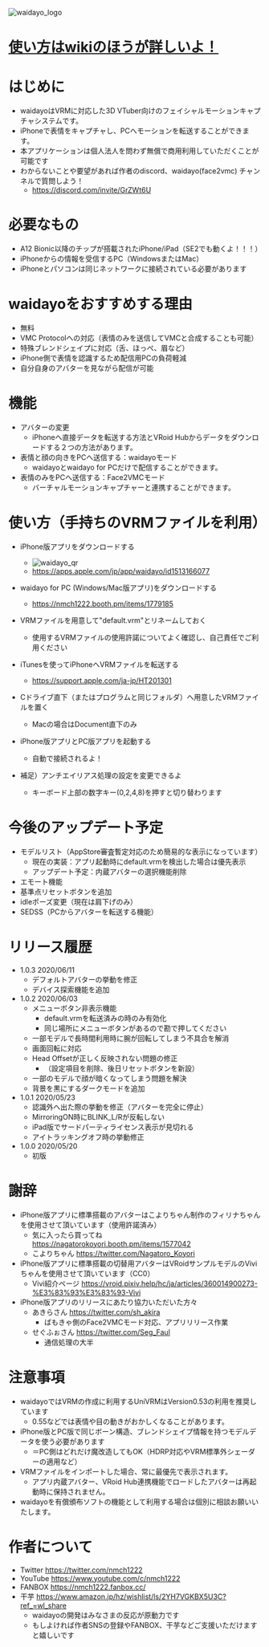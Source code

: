 ![waidayo_logo](waidayo_logo.png)


# [使い方はwikiのほうが詳しいよ！](https://github.com/nmchan/waidayo/wiki)

# はじめに
- waidayoはVRMに対応した3D VTuber向けのフェイシャルモーションキャプチャシステムです。
- iPhoneで表情をキャプチャし、PCへモーションを転送することができます。
- 本アプリケーションは個人法人を問わず無償で商用利用していただくことが可能です
- わからないことや要望があれば作者のdiscord、waidayo(face2vmc) チャンネルで質問しよう！
    - https://discord.com/invite/GrZWt6U

# 必要なもの
- A12 Bionic以降のチップが搭載されたiPhone/iPad（SE2でも動くよ！！！）
- iPhoneからの情報を受信するPC（WindowsまたはMac）
- iPhoneとパソコンは同じネットワークに接続されている必要があります

# waidayoをおすすめする理由
- 無料
- VMC Protocolへの対応（表情のみを送信してVMCと合成することも可能）
- 特殊ブレンドシェイプに対応（舌、ほっぺ、眉など）
- iPhone側で表情を認識するため配信用PCの負荷軽減
- 自分自身のアバターを見ながら配信が可能

# 機能
- アバターの変更
    - iPhoneへ直接データを転送する方法とVRoid Hubからデータをダウンロードする２つの方法があります。
- 表情と顔の向きをPCへ送信する：waidayoモード
    - waidayoとwaidayo for PCだけで配信することができます。
- 表情のみをPCへ送信する：Face2VMCモード
    - バーチャルモーションキャプチャーと連携することができます。

# 使い方（手持ちのVRMファイルを利用）
- iPhone版アプリをダウンロードする
    - ![waidayo_qr](waidayo_qr.png)
    - https://apps.apple.com/jp/app/waidayo/id1513166077
    
- waidayo for PC (Windows/Mac版アプリ)をダウンロードする
    - https://nmch1222.booth.pm/items/1779185

- VRMファイルを用意して"default.vrm"とリネームしておく
    - 使用するVRMファイルの使用許諾についてよく確認し、自己責任でご利用ください
- iTunesを使ってiPhoneへVRMファイルを転送する
    - https://support.apple.com/ja-jp/HT201301
- Cドライブ直下（またはプログラムと同じフォルダ）へ用意したVRMファイルを置く
    - Macの場合はDocument直下のみ
- iPhone版アプリとPC版アプリを起動する
    - 自動で接続されるよ！
    
- 補足）アンチエイリアス処理の設定を変更できるよ
     - キーボード上部の数字キー(0,2,4,8)を押すと切り替わります
    
# 今後のアップデート予定
- モデルリスト（AppStore審査暫定対応のため簡易的な表示になっています）
    - 現在の実装：アプリ起動時にdefault.vrmを検出した場合は優先表示
    - アップデート予定：内蔵アバターの選択機能削除
- エモート機能
- 基準点リセットボタンを追加
- idleポーズ変更（現在は肩下げのみ）
- SEDSS（PCからアバターを転送する機能）

# リリース履歴
- 1.0.3 2020/06/11
    - デフォルトアバターの挙動を修正
    - デバイス探索機能を追加
- 1.0.2 2020/06/03
    - メニューボタン非表示機能
       - default.vrmを転送済みの時のみ有効化
       - 同じ場所にメニューボタンがあるので勘で押してください
    - 一部モデルで長時間利用時に腕が回転してしまう不具合を解消
    - 画面回転に対応
    - Head Offsetが正しく反映されない問題の修正
        - （設定項目を削除、後日リセットボタンを新設）
    - 一部のモデルで顔が暗くなってしまう問題を解決
    - 背景を黒にするダークモードを追加
- 1.0.1 2020/05/23
    - 認識外へ出た際の挙動を修正（アバターを完全に停止）
    - MirroringON時にBLINK_L/Rが反転しない
    - iPad版でサードパーティライセンス表示が見切れる
    - アイトラッキングオフ時の挙動修正
- 1.0.0 2020/05/20
    - 初版

# 謝辞
- iPhone版アプリに標準搭載のアバターはこよりちゃん制作のフィリナちゃんを使用させて頂いています（使用許諾済み）
    - 気に入ったら買ってね https://nagatorokoyori.booth.pm/items/1577042
    - こよりちゃん https://twitter.com/Nagatoro_Koyori
- iPhone版アプリに標準搭載の切替用アバターはVRoidサンプルモデルのViviちゃんを使用させて頂いています（CC0）
    - Vivi紹介ページ https://vroid.pixiv.help/hc/ja/articles/360014900273-%E3%83%93%E3%83%93-Vivi
- iPhone版アプリのリリースにあたり協力いただいた方々
    - あきらさん https://twitter.com/sh_akira
        - ばもきゃ側のFace2VMCモード対応、アプリリリース作業
    - せぐふぉさん https://twitter.com/Seg_Faul
        - 通信処理の大半
        
# 注意事項
- waidayoではVRMの作成に利用するUniVRMはVersion0.53の利用を推奨しています
    - 0.55などでは表情や目の動きがおかしくなることがあります。 
- iPhone版とPC版で同じボーン構造、ブレンドシェイプ情報を持つモデルデータを使う必要があります
    - ＝PC側はどれだけ魔改造してもOK（HDRP対応やVRM標準外シェーダーの適用など）
- VRMファイルをインポートした場合、常に最優先で表示されます。
    - アプリ内蔵アバター、VRoid Hub連携機能でロードしたアバターは再起動時に保持されません。
- waidayoを有償頒布ソフトの機能として利用する場合は個別に相談お願いいたします。
        
# 作者について
- Twitter https://twitter.com/nmch1222
- YouTube https://www.youtube.com/c/nmch1222
- FANBOX https://nmch1222.fanbox.cc/
- 干芋 https://www.amazon.jp/hz/wishlist/ls/2YH7VGKBX5U3C?ref_=wl_share
    - waidayoの開発はみなさまの反応が原動力です
    - もしよければ作者SNSの登録やFANBOX、干芋などご支援いただけますと嬉しいです
    
